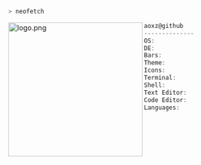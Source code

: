 ```zsh
> neofetch
```

<img align="left" src="https://github.com/appleman.png" alt="logo.png" width="269"/>

```csharp
aoxz@github
--------------
OS:
DE:  
Bars: 
Theme: 
Icons: 
Terminal: 
Shell: 
Text Editor:  
Code Editor: 
Languages:
```
